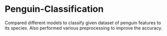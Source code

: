 # Penguin-Classification
Compared different models to classify given dataset of penguin features to its species. Also performed various preprocessing to improve the accuracy.
